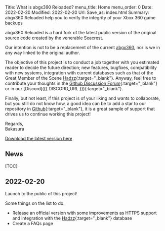 Title: What is abgx360 Reloaded?
menu_title: Home
menu_order: 0
Date: 2022-02-20
Modified: 2022-02-20
Url:
Save_as: index.html
Summary: abgx360 Reloaded help you to verify the integrity of your Xbox 360 game backups

abgx360 Reloaded is a hard fork of the latest public version of the original source code created by the venerable Seacrest.

<p class="fw-bold text-yellow">Our intention is not to be a replacement of the current <u>abgx360</u>, nor is we in any way linked to the original author.</p>

The objective of this project is to conduct a job together with you estimated reader to decide the future direction; new features, bugfixes, compatibility with new systems, integration with current databases such as that of the Great Member of the Scene [Hadzz](https://hadzz.com/abgx/){:target="_blank"}. Anyway, feel free to contribute your thoughts in the [Github Discussion Forum](https://github.com/BakasuraRCE/abgx360/discussions){:target="_blank"} or in our [Discord]({{ DISCORD_URL }}){:target="_blank"}.

Finally, but not least, if this project is of your liking and wants to collaborate, but you still do not know how, a good idea can be to add a star to our repository in [Github](https://github.com/BakasuraRCE/abgx360){:target="_blank"}, it is a great sample of support that drives us to continue working this project!

Regards,<br>
Bakasura

<div class="download-box text-center"><a href="{{ SITEURL }}/download.html">Download the latest version here</a></div>

## News

[TOC]

## 2022-02-20

Launch to the public of this project!

Some things on the list to do:

 - Release an official version with some improvements as HTTPS support and integration with the [Hadzz](https://hadzz.com/abgx/verified.php){:target="_blank"} database
 - Create a FAQs page